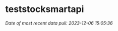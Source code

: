 
<!-- README.md is generated from README.Rmd. Please edit that file -->

# teststocksmartapi

*Date of most recent data pull: 2023-12-06 15:05:36*
